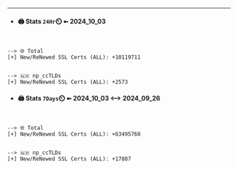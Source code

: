 

---
- #### 🖨️ **Stats** `24Hr`⏲️ ➼ 2024_10_03
```console


--> 🌐 Total
[+] New/ReNewed SSL Certs (ALL): +10119711


--> 🇳🇵 np_ccTLDs
[+] New/ReNewed SSL Certs (ALL): +2573

```

- #### 🖨️ **Stats** `7Days`⏲️ ➼ 2024_10_03 <--> 2024_09_26
```console


--> 🌐 Total
[+] New/ReNewed SSL Certs (ALL): +63495760


--> 🇳🇵 np_ccTLDs
[+] New/ReNewed SSL Certs (ALL): +17887

```

